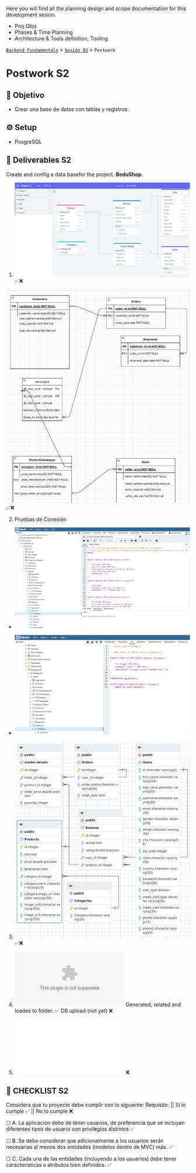 Here you will find all the planning design and scope documentation for this development sesion.

 
- Proj Objs
- Phases & Time Planning
- Architecture & Tools definition, Tooling

[`Backend Fundamentals`](../../README.md) > [`Sesión 02`](../README.md) > `Postwork`

# Postwork S2

## 🎯 Objetivo

- Crear una base de datos con tablas y registros.

## ⚙️ Setup
 - PosgreSQL

## 📑 Deliverables S2

Create and config a data basefor the project. **BeduShop**. 

1. ![Diagrama1 entidad relación con las entidades del proyecto](./images/ERD-dbschema.png) ✅❌

![Diagrama1 entidad relación con las entidades del proyecto](./images/ERD-entitiesRelsTablesDiagram.png) ✅❌

2. Pruebas de Conexión

- ![Conexión mediante PgAdmin4 al servidor de heroku](./images/screenPgadminHerokuDB.png)

- ![Prueba en Docker/Local](./images/screenPgadminDckrDB.png)


3. ![Traducción del modelo relacional que definimos a un esquema de base de datos](./images/dbschema.png)    ✅❌

4. ![Datasets para poblar las bases de datos.](./images/datasets/entity.csv) Generated, related and loades to folder.    ✅ DB upload  (not yet) ❌

5. ![Pruebas de consultas a la base de datos.](./queries.sql)    ❌

## 📑 CHECKLIST S2

Considera que tu proyecto debe cumplir con lo siguiente:
Requisito:  ||  Sí lo cumple    ✅  ||  	No lo cumple    ❌

☐ A. La aplicación debe de tener usuarios, de preferencia que se incluyan diferentes tipos de usuario con privilegios distintos   ✅

☐ B. Se debe considerar que adicionalmente a los usuarios serán necesarias al menos dos entidades (modelos dentro de MVC) más.    ✅	

☐ C. Cada una de las entidades (incluyendo a los usuarios) debe tener características o atributos bien definidos. ✅
